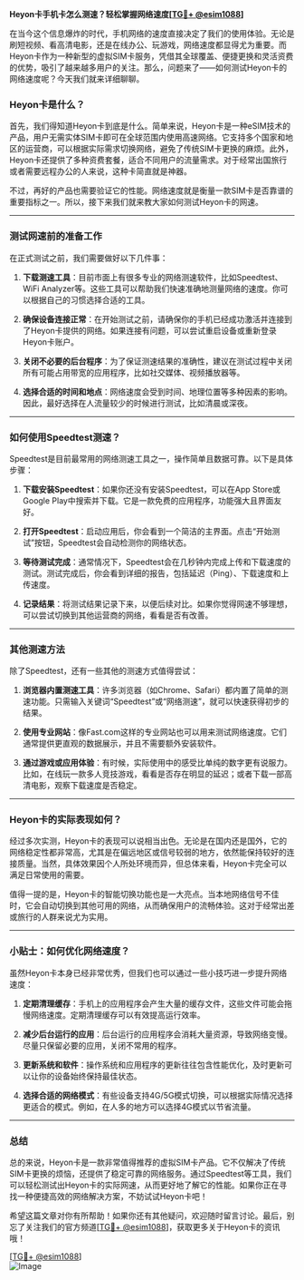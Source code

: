 **Heyon卡手机卡怎么测速？轻松掌握网络速度[[TG💪+ @esim1088](https://t.me/s/esim1088)]**

在当今这个信息爆炸的时代，手机网络的速度直接决定了我们的使用体验。无论是刷短视频、看高清电影，还是在线办公、玩游戏，网络速度都显得尤为重要。而Heyon卡作为一种新型的虚拟SIM卡服务，凭借其全球覆盖、便捷更换和灵活资费的优势，吸引了越来越多用户的关注。那么，问题来了——如何测试Heyon卡的网络速度呢？今天我们就来详细聊聊。

### Heyon卡是什么？

首先，我们得知道Heyon卡到底是什么。简单来说，Heyon卡是一种eSIM技术的产品，用户无需实体SIM卡即可在全球范围内使用高速网络。它支持多个国家和地区的运营商，可以根据实际需求切换网络，避免了传统SIM卡更换的麻烦。此外，Heyon卡还提供了多种资费套餐，适合不同用户的流量需求。对于经常出国旅行或者需要远程办公的人来说，这种卡简直就是神器。

不过，再好的产品也需要验证它的性能。网络速度就是衡量一款SIM卡是否靠谱的重要指标之一。所以，接下来我们就来教大家如何测试Heyon卡的网速。

---

### 测试网速前的准备工作

在正式测试之前，我们需要做好以下几件事：

1. **下载测速工具**：目前市面上有很多专业的网络测速软件，比如Speedtest、WiFi Analyzer等。这些工具可以帮助我们快速准确地测量网络的速度。你可以根据自己的习惯选择合适的工具。

2. **确保设备连接正常**：在开始测试之前，请确保你的手机已经成功激活并连接到了Heyon卡提供的网络。如果连接有问题，可以尝试重启设备或重新登录Heyon卡账户。

3. **关闭不必要的后台程序**：为了保证测速结果的准确性，建议在测试过程中关闭所有可能占用带宽的应用程序，比如社交媒体、视频播放器等。

4. **选择合适的时间和地点**：网络速度会受到时间、地理位置等多种因素的影响。因此，最好选择在人流量较少的时候进行测试，比如清晨或深夜。

---

### 如何使用Speedtest测速？

Speedtest是目前最常用的网络测速工具之一，操作简单且数据可靠。以下是具体步骤：

1. **下载安装Speedtest**：如果你还没有安装Speedtest，可以在App Store或Google Play中搜索并下载。它是一款免费的应用程序，功能强大且界面友好。

2. **打开Speedtest**：启动应用后，你会看到一个简洁的主界面。点击“开始测试”按钮，Speedtest会自动检测你的网络状态。

3. **等待测试完成**：通常情况下，Speedtest会在几秒钟内完成上传和下载速度的测试。测试完成后，你会看到详细的报告，包括延迟（Ping）、下载速度和上传速度。

4. **记录结果**：将测试结果记录下来，以便后续对比。如果你觉得网速不够理想，可以尝试切换到其他运营商的网络，看看是否有改善。

---

### 其他测速方法

除了Speedtest，还有一些其他的测速方式值得尝试：

1. **浏览器内置测速工具**：许多浏览器（如Chrome、Safari）都内置了简单的测速功能。只需输入关键词“Speedtest”或“网络测速”，就可以快速获得初步的结果。

2. **使用专业网站**：像Fast.com这样的专业网站也可以用来测试网络速度。它们通常提供更直观的数据展示，并且不需要额外安装软件。

3. **通过游戏或应用体验**：有时候，实际使用中的感受比单纯的数字更有说服力。比如，在线玩一款多人竞技游戏，看看是否存在明显的延迟；或者下载一部高清电影，观察下载速度是否稳定。

---

### Heyon卡的实际表现如何？

经过多次实测，Heyon卡的表现可以说相当出色。无论是在国内还是国外，它的网络稳定性都非常高，尤其是在偏远地区或信号较弱的地方，依然能保持较好的连接质量。当然，具体效果因个人所处环境而异，但总体来看，Heyon卡完全可以满足日常使用的需要。

值得一提的是，Heyon卡的智能切换功能也是一大亮点。当本地网络信号不佳时，它会自动切换到其他可用的网络，从而确保用户的流畅体验。这对于经常出差或旅行的人群来说尤为实用。

---

### 小贴士：如何优化网络速度？

虽然Heyon卡本身已经非常优秀，但我们也可以通过一些小技巧进一步提升网络速度：

1. **定期清理缓存**：手机上的应用程序会产生大量的缓存文件，这些文件可能会拖慢网络速度。定期清理缓存可以有效提高运行效率。

2. **减少后台运行的应用**：后台运行的应用程序会消耗大量资源，导致网络变慢。尽量只保留必要的应用，关闭不常用的程序。

3. **更新系统和软件**：操作系统和应用程序的更新往往包含性能优化，及时更新可以让你的设备始终保持最佳状态。

4. **选择合适的网络模式**：有些设备支持4G/5G模式切换，可以根据实际情况选择更适合的模式。例如，在人多的地方可以选择4G模式以节省流量。

---

### 总结

总的来说，Heyon卡是一款非常值得推荐的虚拟SIM卡产品。它不仅解决了传统SIM卡更换的烦恼，还提供了稳定可靠的网络服务。通过Speedtest等工具，我们可以轻松测试出Heyon卡的实际网速，从而更好地了解它的性能。如果你正在寻找一种便捷高效的网络解决方案，不妨试试Heyon卡吧！

希望这篇文章对你有所帮助！如果你还有其他疑问，欢迎随时留言讨论。最后，别忘了关注我们的官方频道[[TG💪+ @esim1088](https://t.me/s/esim1088)]，获取更多关于Heyon卡的资讯哦！

[[TG💪+ @esim1088](https://t.me/s/esim1088)]  
![Image](https://i.postimg.cc/4NQfJmqS/Snipaste-2025-05-13-00-14-12.png)